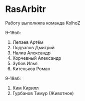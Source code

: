 # RasArbitr
Работу выполняла команда KolhoZ

9-19вб:
  1) Лепаев Артём
  2) Подвалов Дмитрий
  3) Налив Александр
  4) Корчевный Александр
  5) Зубов Илья
  6) Китеньков Роман

9-18вб:
  
  1) Ким Кирилл
  2) Гурбанов Тимур (Животное)
